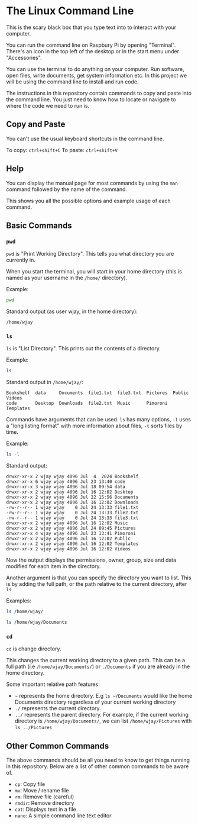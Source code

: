 # The Linux Command Line #

This is the scary black box that you type text into to interact with your computer.

You can run the command line on Raspbury Pi by opening "Terminal". There's an icon in the top left of the desktop or in the start menu under "Accessories".

You can use the terminal to do anything on your computer. Run software, open files, write documents, get system information etc. In this project we will be using the command line to install and run code.

The instructions in this repository contain commands to copy and paste into the command line. You just need to know how to locate or navigate to where the code we need to run is.


## Copy and Paste ##

You can't use the usual keyboard shortcuts in the command line.

To copy:    `ctrl+shift+C`
To paste:   `ctrl+shift+V`


## Help ##

You can display the manual page for most commands by using the `man` command followed by the name of the command.

This shows you all the possible options and example usage of each command.


## Basic Commands ##

### `pwd` ###

`pwd` is "Print Working Directory". This tells you what directory you are currently in.

When you start the terminal, you will start in your home directory (this is named as your username in the `/home/` directory).

Example:

```bash
pwd
```

Standard output (as user wjay, in the home directory):
```
/home/wjay
```

### `ls` ###

`ls` is "List Directory". This prints out the contents of a directory.

Example:
```bash
ls
```
Standard output in `/home/wjay/`:
```
Bookshelf  data     Documents  file1.txt  file3.txt  Pictures  Public     Videos
code       Desktop  Downloads  file2.txt  Music      Pimoroni  Templates
```

Commands have arguments that can be used. `ls` has many options, `-l` uses a "long listing format" with more information about files, `-t` sorts files by time.

Example:
```bash
ls -l
```
Standard output:
```
drwxr-xr-x 2 wjay wjay 4096 Jul  4  2024 Bookshelf
drwxr-xr-x 6 wjay wjay 4096 Jul 23 13:40 code
drwxr-xr-x 3 wjay wjay 4096 Jul 18 09:54 data
drwxr-xr-x 2 wjay wjay 4096 Jul 16 12:02 Desktop
drwxr-xr-x 2 wjay wjay 4096 Jul 22 15:56 Documents
drwxr-xr-x 2 wjay wjay 4096 Jul 16 12:02 Downloads
-rw-r--r-- 1 wjay wjay    0 Jul 24 13:33 file1.txt
-rw-r--r-- 1 wjay wjay    0 Jul 24 13:33 file2.txt
-rw-r--r-- 1 wjay wjay    0 Jul 24 13:33 file3.txt
drwxr-xr-x 2 wjay wjay 4096 Jul 16 12:02 Music
drwxr-xr-x 2 wjay wjay 4096 Jul 24 09:45 Pictures
drwxr-xr-x 4 wjay wjay 4096 Jul 23 13:41 Pimoroni
drwxr-xr-x 2 wjay wjay 4096 Jul 16 12:02 Public
drwxr-xr-x 2 wjay wjay 4096 Jul 16 12:02 Templates
drwxr-xr-x 2 wjay wjay 4096 Jul 16 12:02 Videos
```

Now the output displays the permissions, owner, group, size and data modified for each item in the directory.

Another argument is that you can specify the directory you want to list. This is by adding the full path, or the path relative to the current directory, after `ls`

Examples:
```bash
ls /home/wjay/
```
```bash
ls /home/wjay/Documents
```


### `cd` ###

`cd` is change directory.

This changes the current working directory to a given path. This can be a full path (i.e `/home/wjay/Documents/`) or 
`./Documents` if you are already in the home directory.

Some important relative path features:
 * `~` represents the home directory. E.g `ls ~/Documents` would like the home Documents directory regardless of your current working directory
 * `./` represents the current directory.
 * `../` represents the parent directory. For example, if the current working directory is `/home/wjay/Documents/`, we can list `/home/wjay/Pictures` with `ls ../Pictures`


## Other Common Commands ##

The above commands should be all you need to know to get things running in this repository. Below are a list of other common commands to be aware of.

* `cp`: Copy file
* `mv`: Move / rename file
* `rm`: Remove file (careful)
* `rmdir`: Remove directory
* `cat`: Displays text in a file
* `nano`: A simple command line text editor

